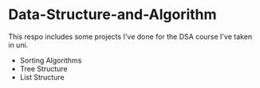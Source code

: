 # Data-Structure-and-Algorithm

This respo includes some projects I've done for the DSA course I've taken in uni.
<html>
<body> 
 <ul>
 <li>Sorting Algorithms</li>
 <li>Tree Structure</li>
 <li>List Structure</li>
 </ul>
</body>
</html>

